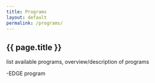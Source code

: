 ```yaml
---
title: Programs
layout: default
permalink: /programs/
---
```


## {{ page.title }}

list available programs, overview/description of programs

-EDGE program